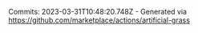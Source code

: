 Commits: 2023-03-31T10:48:20.748Z - Generated via https://github.com/marketplace/actions/artificial-grass
<br>
